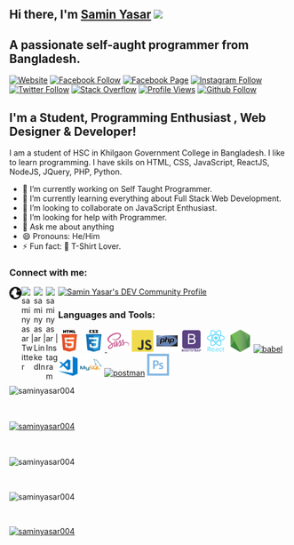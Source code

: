 ## Hi there, I'm [Samin Yasar][website] <img src="https://media.giphy.com/media/hvRJCLFzcasrR4ia7z/giphy.gif" width="25px">
## A passionate self-aught programmer from Bangladesh.

[![Website](https://img.shields.io/website?label=saminyasar%20🚀&name=hello&style=flat&url=https://saminyasar.netlify.app/)](https://saminyasar.netlify.app/)
[![Facebook Follow](https://img.shields.io/badge/Facebook-Follow-brightgreen)](https://www.facebook.com/saminyasar004/)
[![Facebook Page](https://img.shields.io/badge/Facebook-Page-brightgreen)](https://www.facebook.com/saminyasar04/)
[![Instagram Follow](https://img.shields.io/badge/Instagram-Follow-brightgreen)](https://instagram.com/saminyasar004/)
[![Twitter Follow](https://img.shields.io/badge/Twitter-Follow-brightgreen)](https://twitter.com/saminyasar004/)
[![Stack Overflow](https://img.shields.io/badge/Stack%20Overflow-Questions-brightgreen)](https://stackoverflow.com/users/14735945/samin-yasar)
[![Profile Views](https://komarev.com/ghpvc/?username=saminyasar004&label=Profile%20views&color=brightgreen&style=flat)](https://github.com/saminyasar004/)
[![Github Follow](https://img.shields.io/github/followers/saminyasar004?label=saminyasar004&style=social)](https://github.com/saminyasar004/)

## I'm a Student, Programming Enthusiast , Web Designer & Developer!
I am a student of HSC in Khilgaon Government College in Bangladesh. I like to learn programming. I have skils on HTML, CSS, JavaScript, ReactJS, NodeJS, JQuery, PHP, Python.

- 🔭 I’m currently working on Self Taught Programmer.
- 🌱 I’m currently learning everything about Full Stack Web Development.
- 👯 I’m looking to collaborate on JavaScript Enthusiast.
- 🤔 I’m looking for help with Programmer.
- 💬 Ask me about anything
- 😄 Pronouns: He/Him
- ⚡ Fun fact: 👕 T-Shirt Lover.

### Connect with me:

[<img align="left" alt="saminyasar |  portfolio" width="22px" src="https://raw.githubusercontent.com/iconic/open-iconic/master/svg/globe.svg" />][website]
[<img align="left" alt="saminyasar | Twitter" width="22px" src="https://cdn.jsdelivr.net/npm/simple-icons@v3/icons/twitter.svg" />][twitter]
[<img align="left" alt="saminyasar | LinkedIn" width="22px" src="https://cdn.jsdelivr.net/npm/simple-icons@v3/icons/facebook.svg" />][facebook]
[<img align="left" alt="saminyasar | Instagram" width="22px" src="https://cdn.jsdelivr.net/npm/simple-icons@v3/icons/instagram.svg" />][instagram]
<a href="https://dev.to/saminyasar004">
  <img src="https://d2fltix0v2e0sb.cloudfront.net/dev-badge.svg" alt="Samin Yasar's DEV Community Profile" height="30" width="30">
</a>
<br />

### Languages and Tools:
<p align="left">
  <a href="https://www.w3.org/html/" target="_blank"> <img src="https://raw.githubusercontent.com/devicons/devicon/master/icons/html5/html5-original-wordmark.svg" alt="html5"     width="40" height="40"/></a>
  <a href="https://www.w3schools.com/css/" target="_blank"> <img src="https://raw.githubusercontent.com/devicons/devicon/master/icons/css3/css3-original-wordmark.svg"             alt="css3" width="40" height="40"/> </a>
  <a href="https://sass-lang.com" target="_blank"> <img src="https://raw.githubusercontent.com/devicons/devicon/master/icons/sass/sass-original.svg" alt="sass" width="40" height="40"/></a>
  <a href="https://developer.mozilla.org/en-US/docs/Web/JavaScript" target="_blank"> <img    src="https://raw.githubusercontent.com/devicons/devicon/master/icons/javascript/javascript-original.svg" alt="javascript" width="40" height="40"/></a>
  <a href="https://www.php.net" target="_blank"> <img src="https://raw.githubusercontent.com/devicons/devicon/master/icons/php/php-original.svg" alt="php" width="40" height="40"/></a>
  <a href="https://getbootstrap.com" target="_blank"> <img src="https://raw.githubusercontent.com/devicons/devicon/master/icons/bootstrap/bootstrap-plain-wordmark.svg"           alt="bootstrap" width="40" height="40"/></a>
  <a href="https://reactjs.org/" target="_blank"> <img src="https://raw.githubusercontent.com/devicons/devicon/master/icons/react/react-original-wordmark.svg" alt="react" width="40" height="40"/></a>
  <a href="https://nodejs.org/en/" target="_blank"><img alt="Node.js" width="40" height="40" src="https://raw.githubusercontent.com/github/explore/80688e429a7d4ef2fca1e82350fe8e3517d3494d/topics/nodejs/nodejs.png" /></a>
    <a href="https://babeljs.io/" target="_blank"> <img src="https://www.vectorlogo.zone/logos/babeljs/babeljs-icon.svg" alt="babel" width="40" height="40"/></a>
  <a href="https://code.visualstudio.com/" target="_blank"><img alt="Visual Studio Code" width="35" height="35" src="https://raw.githubusercontent.com/github/explore/80688e429a7d4ef2fca1e82350fe8e3517d3494d/topics/visual-studio-code/visual-studio-code.png" /></a>
  <a href="https://www.mysql.com/" target="_blank"> <img src="https://raw.githubusercontent.com/devicons/devicon/master/icons/mysql/mysql-original-wordmark.svg" alt="mysql" width="40" height="40"/></a>
  <a href="https://postman.com" target="_blank"> <img src="https://www.vectorlogo.zone/logos/getpostman/getpostman-icon.svg" alt="postman" width="40" height="40"/></a>  
  <a href="https://www.photoshop.com/en" target="_blank"> <img src="https://raw.githubusercontent.com/devicons/devicon/master/icons/photoshop/photoshop-line.svg" alt="photoshop" width="40" height="40"/></a>
</p>

<p><img align="center" src="https://github-readme-stats.vercel.app/api/top-langs/?username=saminyasar004&layout=compact&theme=tokyonight" alt="saminyasar004" /></p>
<br />
<p><a href="https://saminyasar.netlify.app/" target="_blank"><img align="center" src="https://github-readme-stats-anuraghazra1.vercel.app/api/pin/?username=saminyasar004&repo=saminyasar&theme=tokyonight" alt="saminyasar004" /></a></p>
<br />
<p><img align="center" src="https://github-readme-stats.vercel.app/api?username=saminyasar004&show_icons=true&theme=tokyonight" alt="saminyasar004" /></p>
<br />
<p><img align="center" src="https://github-readme-streak-stats.herokuapp.com/?user=saminyasar004&theme=tokyonight" alt="saminyasar004" /></p>
<br />
<p align="left"> <a href="https://github.com/ryo-ma/github-profile-trophy"><img src="https://github-profile-trophy.vercel.app/?username=saminyasar004&theme=tokyonight" alt="saminyasar004" /></a></p>
<br />

[website]: https://saminyasar.netlify.app/
[twitter]: https://twitter.com/SaminYa01891649/
[instagram]: https://www.instagram.com/saminyasar04/
[facebook]: https://www.facebook.com/saminyasar004/
